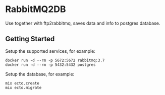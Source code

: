 # RabbitMQ2DB

Use together with ftp2rabbitmq, saves data and info to postgres database.

## Getting Started

Setup the supported services, for example:

```
docker run -d --rm -p 5672:5672 rabbitmq:3.7
docker run -d --rm -p 5432:5432 postgres
```

Setup the database, for example:

```
mix ecto.create
mix ecto.migrate
```
